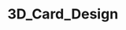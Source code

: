 # 3D_Card_Design
<!-- https://redstapler.co/css-3d-card-design-rgb-effect-tutorial/?fbclid=IwAR0d37qHxaa4M2O6rAdTx910Ee_le1VsjkBeiYafCXtWipjkj4-eWVHvxg8 -->
<!-- https://redstapler.co/rpg-style-card-design-with-hover-effect-html-css-tutorial/ -->
<!-- https://redstapler.co/tilt-js-parallax-tutorial/ -->
